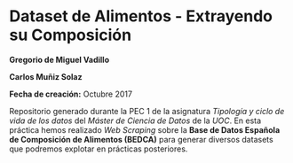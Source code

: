# Dataset de Alimentos - Extrayendo su Composición
**Gregorio de Miguel Vadillo** 

**Carlos Muñiz Solaz**

**Fecha de creación:** Octubre 2017


Repositorio generado durante la PEC 1 de la asignatura *Tipología y ciclo de vida de los datos* del *Máster de Ciencia de Datos* de la *UOC*. En esta práctica hemos realizado *Web Scraping* sobre la **Base de Datos Española de Composición de Alimentos (BEDCA)** para generar diversos datasets que podremos explotar en prácticas posteriores.



